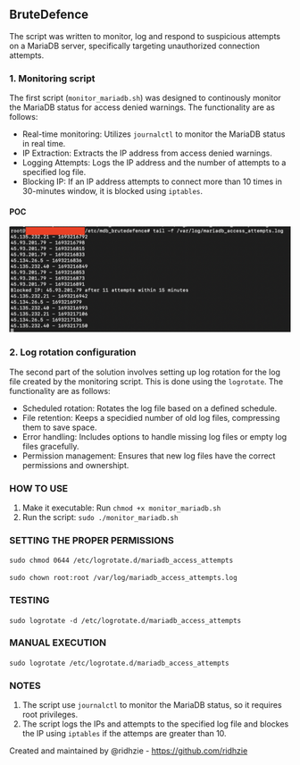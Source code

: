 ## BruteDefence
The script was written to monitor, log and respond to suspicious attempts on a MariaDB server, specifically targeting unauthorized connection attempts.

### 1. Monitoring script

The first script (`monitor_mariadb.sh`) was designed to continously monitor the MariaDB status for access denied warnings. The functionality are as follows:

- Real-time monitoring: Utilizes `journalctl` to monitor the MariaDB status in real time.
- IP Extraction: Extracts the IP address from access denied warnings.
- Logging Attempts: Logs the IP address and the number of attempts to a specified log file.
- Blocking IP: If an IP address attempts to connect more than 10 times in 30-minutes window, it is blocked using `iptables`.

#### POC
![POC](log_POC.png)

### 2. Log rotation configuration

The second part of the solution involves setting up log rotation for the log file created by the monitoring script. This is done using the `logrotate`. The functionality are as follows:

- Scheduled rotation: Rotates the log file based on a defined schedule.
- File retention: Keeps a specidied number of old log files, compressing them to save space.
-  Error handling: Includes options to handle missing log files or empty log files gracefully.
-  Permission management: Ensures that new log files have the correct permissions and ownershipt.


### HOW TO USE

1. Make it executable: Run `chmod +x monitor_mariadb.sh`
2. Run the script: `sudo ./monitor_mariadb.sh`

### SETTING THE PROPER PERMISSIONS

``sudo chmod 0644 /etc/logrotate.d/mariadb_access_attempts``

``sudo chown root:root /var/log/mariadb_access_attempts.log``

### TESTING

``sudo logrotate -d /etc/logrotate.d/mariadb_access_attempts``

### MANUAL EXECUTION

``sudo logrotate /etc/logrotate.d/mariadb_access_attempts``

### NOTES
1. The script use `journalctl` to monitor the MariaDB status, so it requires root privileges.
2. The script logs the IPs and attempts to the specified log file and blockes the IP using `iptables` if the attemps are greater than 10.

Created and maintained by @ridhzie - https://github.com/ridhzie